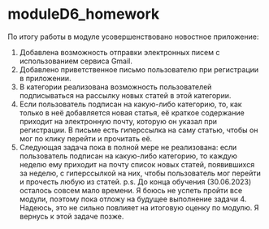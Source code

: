 # moduleD6_homework
По итогу работы в модуле усовершенствовано новостное приложение:

1. Добавлена возможность отправки электронных писем с использованием сервиса Gmail.
2. Добавлено приветственное письмо пользователю при регистрации в приложении.
3. В категории реализована возможность пользователей подписываться на рассылку новых статей в этой категории.
4. Если пользователь подписан на какую-либо категорию, то, как только в неё добавляется новая статья, её краткое содержание приходит на электронную почту, которую он указал при регистрации.
В письме есть гиперссылка на саму статью, чтобы он мог по клику перейти и прочитать её.
4. Следующая задача пока в полной мере не реализована: если пользователь подписан на какую-либо категорию, то каждую неделю ему приходит на почту список новых статей, появившихся за неделю, с гиперссылкой на них,
чтобы пользователь мог перейти и прочесть любую из статей.
p.s. До конца обучения (30.06.2023) осталось совсем мало времени. Я боюсь не успеть пройти все модули, поэтому пока отложу на будущее выполнение задачи 4.
Надеюсь, это не сильно повлияет на итоговую оценку по модулю. Я вернусь к этой задаче позже.
